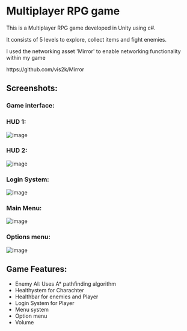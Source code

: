 <h1> Multiplayer RPG game</h1>
  
<p>This is a Multiplayer RPG game developed in Unity using c#. </p>

<p>It consists of 5 levels to explore, collect items and fight enemies.</p>

<p>I used the networking asset 'Mirror' to enable networking functionality within my game </p>
https://github.com/vis2k/Mirror

<H2>Screenshots: </h2>

<h3>Game interface:</h3>
<h3> HUD 1: </h3> 

![image](https://user-images.githubusercontent.com/64263647/112634212-35f9bb80-8e32-11eb-8f12-fba1291d72e2.png)
<h3> HUD 2: </h3> 

![image](https://user-images.githubusercontent.com/64263647/112634202-33976180-8e32-11eb-9baa-1f6420c94218.png)


<h3>Login System: </h3> 

 ![image](https://user-images.githubusercontent.com/64263647/112634226-3abe6f80-8e32-11eb-94c8-d97f03e2d451.png)


<h3>Main Menu: </h3> 

![image](https://user-images.githubusercontent.com/64263647/112636775-6f7ff600-8e35-11eb-89b7-c35161ae603f.png)

<h3>Options menu: </h3> 

![image](https://user-images.githubusercontent.com/64263647/112636792-7575d700-8e35-11eb-9169-fc34a8166cc0.png)











<h2> Game Features: </h2>
<ul>
  <li>Enemy AI:
Uses A* pathfinding algorithm</li>
  <li>Healthystem for Charachter</li>
  <li>Healthbar for enemies and Player</li>
 <li>Login System for Player </li>
  <li>Menu system  </li>
   <li>Option menu  </li>
 <li>Volume </li>
</ul>








